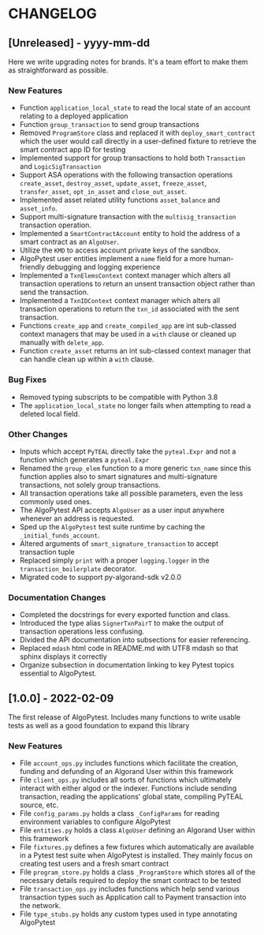 # CHANGELOG

## [Unreleased] - yyyy-mm-dd

Here we write upgrading notes for brands. It's a team effort to make them as
straightforward as possible.

### New Features
- Function ``application_local_state`` to read the local state of an account relating to a deployed application
- Function ``group_transaction`` to send group transactions
- Removed ``ProgramStore`` class and replaced it with ``deploy_smart_contract`` which the user would call directly in a user-defined fixture to retrieve the smart contract app ID for testing
- Implemented support for group transactions to hold both ``Transaction`` and ``LogicSigTransaction``
- Support ASA operations with the following transaction operations ``create_asset``, ``destroy_asset``, ``update_asset``, ``freeze_asset``, ``transfer_asset``, ``opt_in_asset`` and ``close_out_asset``.
- Implemented asset related utility functions ``asset_balance`` and ``asset_info``.
- Support multi-signature transaction with the ``multisig_transaction`` transaction operation.
- Implemented a ``SmartContractAccount`` entity to hold the address of a smart contract as an ``AlgoUser``.
- Utilize the ``KMD`` to access account private keys of the sandbox.
- AlgoPytest user entities implement a ``name`` field for a more human-friendly debugging and logging experience
- Implemented a ``TxnElemsContext`` context manager which alters all transaction operations to return an unsent transaction object rather than send the transaction.
- Implemented a ``TxnIDContext`` context manager which alters all transaction operations to return the ``txn_id`` associated with the sent transaction.
- Functions ``create_app`` and ``create_compiled_app`` are int sub-classed context managers that may be used in a ``with`` clause or cleaned up manually with ``delete_app``.
- Function ``create_asset`` returns an int sub-classed context manager that can handle clean up within a ``with`` clause.

### Bug Fixes
- Removed typing subscripts to be compatible with Python 3.8
- The ``application_local_state`` no longer fails when attempting to read a deleted local field.

### Other Changes
- Inputs which accept ``PyTEAL`` directly take the ``pyteal.Expr`` and not a function which generates a ``pyteal.Expr``
- Renamed the ``group_elem`` function to a more generic ``txn_name`` since this function applies also to smart signatures and multi-signature transactions, not solely group transactions.
- All transaction operations take all possible parameters, even the less commonly used ones.
- The AlgoPytest API accepts ``AlgoUser`` as a user input anywhere whenever an address is requested.
- Sped up the ``AlgoPytest`` test suite runtime by caching the ``_initial_funds_account``.
- Altered arguments of ``smart_signature_transaction`` to accept transaction tuple
- Replaced simply ``print`` with a proper ``logging.logger`` in the ``transaction_boilerplate`` decorator.
- Migrated code to support py-algorand-sdk v2.0.0

### Documentation Changes
- Completed the docstrings for every exported function and class.
- Introduced the type alias ``SignerTxnPairT`` to make the output of transaction operations less confusing.
- Divided the API documentation into subsections for easier referencing.
- Replaced ``mdash`` html code in README.md with UTF8 mdash so that sphinx displays it correctly
- Organize subsection in documentation linking to key Pytest topics essential to AlgoPytest.

## [1.0.0] - 2022-02-09

The first release of AlgoPytest. Includes many functions to write usable tests as well as a good foundation to expand this library

### New Features
- File ``account_ops.py`` includes functions which facilitate the creation, funding and defunding of an Algorand User within this framework
- File ``client_ops.py`` includes all sorts of functions which ultimately interact with either algod or the indexer. Functions include sending transaction, reading the applications' global state, compiling PyTEAL source, etc.
- File ``config_params.py`` holds a class ``_ConfigParams`` for reading environment variables to configure AlgoPytest
- File ``entities.py`` holds a class ``AlgoUser`` defining an Algorand User within this framework
- File ``fixtures.py`` defines a few fixtures which automatically are available in a Pytest test suite when AlgoPytest is installed. They mainly focus on creating test users and a fresh smart contract
- File ``program_store.py`` holds a class ``_ProgramStore`` which stores all of the necessary details required to deploy the smart contract to be tested
- File ``transaction_ops.py`` includes functions which help send various transaction types such as Application call to Payment transaction into the network.
- File ``type_stubs.py`` holds any custom types used in type annotating AlgoPytest
